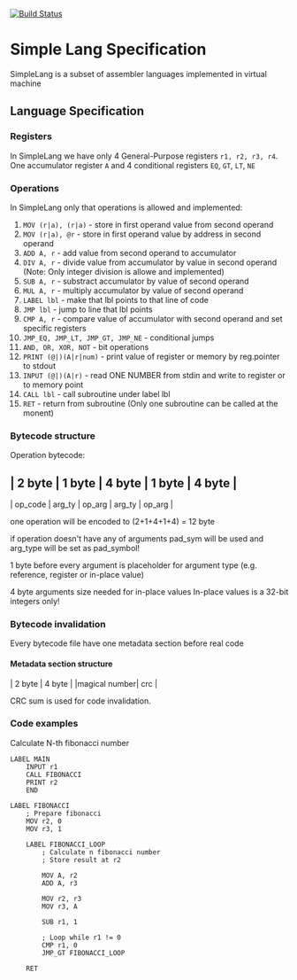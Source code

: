 [![Build Status](https://travis-ci.org/Cdayz/simple_lang.svg?branch=master)](https://travis-ci.org/Cdayz/simple_lang)

# Simple Lang Specification

SimpleLang is a subset of assembler languages implemented in virtual machine

## Language Specification

### Registers

In SimpleLang we have only 4 General-Purpose registers `r1, r2, r3, r4`.
One accumulator register `A` and 4 conditional registers `EQ`, `GT`, `LT`, `NE`

### Operations

In SimpleLang only that operations is allowed and implemented:

1) `MOV (r|a), (r|a)` - store in first operand value from second operand
2) `MOV (r|a), @r` - store in first operand value by address in second operand
3) `ADD A, r` - add value from second operand to accumulator
4) `DIV A, r` - divide value from accumulator by value in second operand
(Note: Only integer division is allowe and implemented)
5) `SUB A, r` - substract accumulator by value of second operand
6) `MUL A, r` - multiply accumulator by value of second operand
7) `LABEL lbl` - make that lbl points to that line of code
8) `JMP lbl` - jump to line that lbl points
9) `CMP A, r` - compare value of accumulator with second operand and set specific registers
10) `JMP_EQ, JMP_LT, JMP_GT, JMP_NE` - conditional jumps
11) `AND, OR, XOR, NOT` - bit operations
12) `PRINT (@|)(A|r|num)` - print value of register or memory by reg.pointer to stdout
13) `INPUT (@|)(A|r)` - read ONE NUMBER from stdin and write to register or to memory point
14) `CALL lbl` - call subroutine under label lbl
15) `RET` - return from subroutine (Only one subroutine can be called at the monent)


### Bytecode structure

Operation bytecode:

| 2 byte  | 1 byte | 4 byte | 1 byte | 4 byte |
-----------------------------------------------
| op_code | arg_ty | op_arg | arg_ty | op_arg |

one operation will be encoded to (2+1+4+1+4) = 12 byte

if operation doesn't have any of arguments pad_sym will be used
and arg_type will be set as pad_symbol!

1 byte before every argument is placeholder for argument type
(e.g. reference, register or in-place value)

4 byte arguments size needed for in-place values
In-place values is a 32-bit integers only!


### Bytecode invalidation

Every bytecode file have one metadata section before real code

#### Metadata section structure

|    2 byte    | 4 byte |
|magical number|   crc  |

CRC sum is used for code invalidation.


### Code examples

Calculate N-th fibonacci number

```
LABEL MAIN
    INPUT r1
    CALL FIBONACCI
    PRINT r2
    END

LABEL FIBONACCI
    ; Prepare fibonacci
    MOV r2, 0
    MOV r3, 1

    LABEL FIBONACCI_LOOP
        ; Calculate n fibonacci number
        ; Store result at r2

        MOV A, r2
        ADD A, r3

        MOV r2, r3
        MOV r3, A

        SUB r1, 1

        ; Loop while r1 != 0
        CMP r1, 0
        JMP_GT FIBONACCI_LOOP

    RET
```
